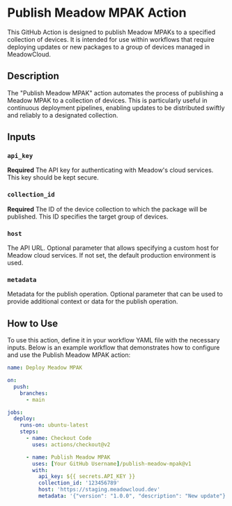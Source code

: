 # Publish Meadow MPAK Action

This GitHub Action is designed to publish Meadow MPAKs to a specified collection of devices. It is intended for use within workflows that require deploying updates or new packages to a group of devices managed in MeadowCloud.

## Description

The "Publish Meadow MPAK" action automates the process of publishing a Meadow MPAK to a collection of devices. This is particularly useful in continuous deployment pipelines, enabling updates to be distributed swiftly and reliably to a designated collection.

## Inputs

### `api_key`
**Required** The API key for authenticating with Meadow's cloud services. This key should be kept secure.

### `collection_id`
**Required** The ID of the device collection to which the package will be published. This ID specifies the target group of devices.

### `host`
The API URL. Optional parameter that allows specifying a custom host for Meadow cloud services. If not set, the default production environment is used.

### `metadata`
Metadata for the publish operation. Optional parameter that can be used to provide additional context or data for the publish operation.

## How to Use

To use this action, define it in your workflow YAML file with the necessary inputs. Below is an example workflow that demonstrates how to configure and use the Publish Meadow MPAK action:

```yaml
name: Deploy Meadow MPAK

on:
  push:
    branches:
      - main

jobs:
  deploy:
    runs-on: ubuntu-latest
    steps:
      - name: Checkout Code
        uses: actions/checkout@v2

      - name: Publish Meadow MPAK
        uses: [Your GitHub Username]/publish-meadow-mpak@v1
        with:
          api_key: ${{ secrets.API_KEY }}
          collection_id: '123456789'
          host: 'https://staging.meadowcloud.dev'
          metadata: '{"version": "1.0.0", "description": "New update"}'
